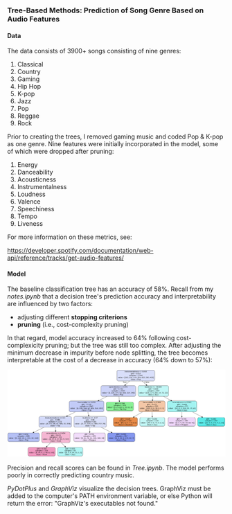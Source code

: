### Tree-Based Methods: Prediction of Song Genre Based on Audio Features

#### Data
The data consists of 3900+ songs consisting of nine genres:
1. Classical
2. Country
3. Gaming
4. Hip Hop
5. K-pop
6. Jazz
7. Pop
8. Reggae
9. Rock

Prior to creating the trees, I removed gaming music and coded Pop & K-pop as one genre. Nine features were initially incorporated in the model, some of which were dropped after pruning:
1. Energy
2. Danceability
3. Acousticness
4. Instrumentalness
5. Loudness
6. Valence
7. Speechiness
8. Tempo
9. Liveness

For more information on these metrics, see:

https://developer.spotify.com/documentation/web-api/reference/tracks/get-audio-features/

#### Model

The baseline classification tree has an accuracy of 58%. Recall from my *notes.ipynb* that a decision tree's prediction accuracy and interpretability are influenced by two factors:
- adjusting different **stopping criterions**
- **pruning** (i.e., cost-complexity pruning)

In that regard, model accuracy increased to 64% following cost-complexicity pruning; but the tree was still too complex. After adjusting the minimum decrease in impurity before node splitting, the tree becomes interpretable at the cost of a decrease in accuracy (64% down to 57%):

![](finalDecisionTree.png)

Precision and recall scores can be found in *Tree.ipynb*. The model performs poorly in correctly predicting country music.

*PyDotPlus* and *GraphViz* visualize the decision trees. GraphViz must be added to the computer's PATH environment variable, or else Python will return the error: "GraphViz's executables not found."


